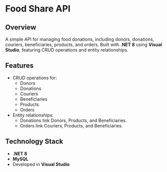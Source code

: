 # Food Share API

## Overview
A simple API for managing food donations, including donors, donations, couriers, beneficiaries, products, and orders. Built with **.NET 8** using **Visual Studio**, featuring CRUD operations and entity relationships.

## Features
- CRUD operations for:
  - Donors
  - Donations
  - Couriers
  - Beneficiaries
  - Products
  - Orders
- Entity relationships:
  - Donations link Donors, Products, and Beneficiaries.
  - Orders link Couriers, Products, and Beneficiaries.

## Technology Stack
- **.NET 8**
- **MySQL**
- Developed in **Visual Studio**


